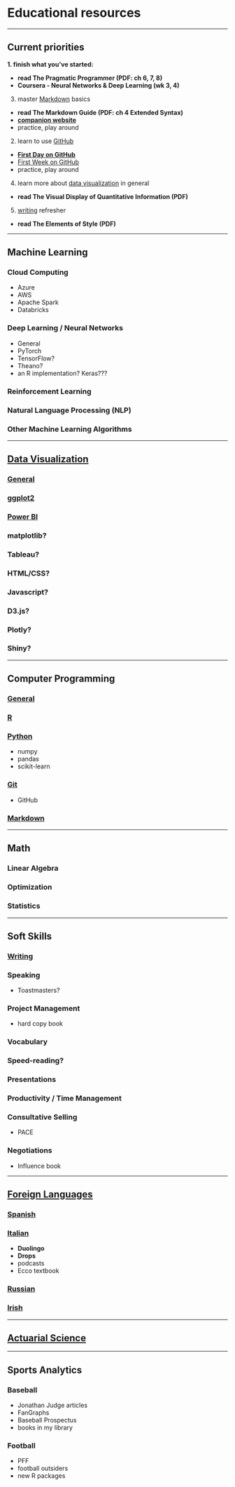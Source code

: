 # Educational resources

---

## Current priorities
**1. finish what you've started:**
  - **read The Pragmatic Programmer (PDF: ch 6, 7, 8)**
  - **Coursera - Neural Networks & Deep Learning (wk 3, 4)**
3. master [Markdown](./tree/main/markdown) basics
  - **read The Markdown Guide (PDF: ch 4 Extended Syntax)**
  - **[companion website](https://www.markdownguide.org/basic-syntax/)**
  - practice, play around
2. learn to use [GitHub](https://github.com/adilw893/education/tree/main/git)
  - **[First Day on GitHub](https://lab.github.com/githubtraining/first-day-on-github)**
  - [First Week on GitHub](https://lab.github.com/githubtraining/first-week-on-github)
  - practice, play around
4. learn more about [data visualization](https://github.com/adilw893/education/tree/main/data-visualization) in general
  - **read The Visual Display of Quantitative Information (PDF)**
5. [writing](https://github.com/adilw893/education/tree/main/writing) refresher
  - **read The Elements of Style (PDF)**

---

## Machine Learning
### Cloud Computing
- Azure
- AWS
- Apache Spark
- Databricks
### Deep Learning / Neural Networks
- General
- PyTorch
- TensorFlow?
- Theano?
- an R implementation? Keras???
### Reinforcement Learning
### Natural Language Processing (NLP)
### Other Machine Learning Algorithms

---

## [Data Visualization](https://github.com/adilw893/education/tree/main/data-visualization)
### [General](https://github.com/adilw893/education/tree/main/data-visualization/general)
### [ggplot2](https://github.com/adilw893/education/tree/main/data-visualization/ggplot2)
### [Power BI](https://github.com/adilw893/education/tree/main/data-visualization/power-bi)
### matplotlib?
### Tableau?
### HTML/CSS?
### Javascript?
### D3.js?
### Plotly?
### Shiny?


---

## Computer Programming
### [General](https://github.com/adilw893/education/tree/main/computer-programming)
### [R](https://github.com/adilw893/education/tree/main/r-programming)
### [Python](https://github.com/adilw893/education/tree/main/python)
- numpy
- pandas
- scikit-learn
### [Git](https://github.com/adilw893/education/tree/main/git)
- GitHub
### [Markdown](https://github.com/adilw893/education/tree/main/markdown)

---

## Math
### Linear Algebra
### Optimization
### Statistics

---

## Soft Skills
### [Writing](https://github.com/adilw893/education/tree/main/writing)
### Speaking
- Toastmasters?
### Project Management
- hard copy book
### Vocabulary
### Speed-reading?
### Presentations
### Productivity / Time Management
### Consultative Selling
- PACE
### Negotiations
- Influence book


---

## [Foreign Languages](https://github.com/adilw893/education/tree/main/foreign-languages)
### [Spanish](https://github.com/adilw893/education/tree/main/foreign-languages/spanish)
### [Italian](https://github.com/adilw893/education/tree/main/foreign-languages/italian)
- **Duolingo**
- **Drops**
- podcasts
- Ecco textbook
### [Russian](https://github.com/adilw893/education/tree/main/foreign-languages/russian)
### [Irish](https://github.com/adilw893/education/tree/main/foreign-languages/irish)

---

## [Actuarial Science](https://github.com/adilw893/education/blob/main/actuarial-science)

---

## Sports Analytics
### Baseball
- Jonathan Judge articles
- FanGraphs
- Baseball Prospectus
- books in my library

### Football
- PFF
- football outsiders
- new R packages
